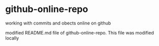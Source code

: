 # github-online-repo
working with commits and obects online on github

modified README.md file of github-online-repo. This file was modified locally

